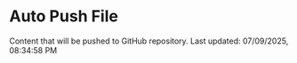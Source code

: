 # Auto Push File

Content that will be pushed to GitHub repository.
Last updated: 07/09/2025, 08:34:58 PM
